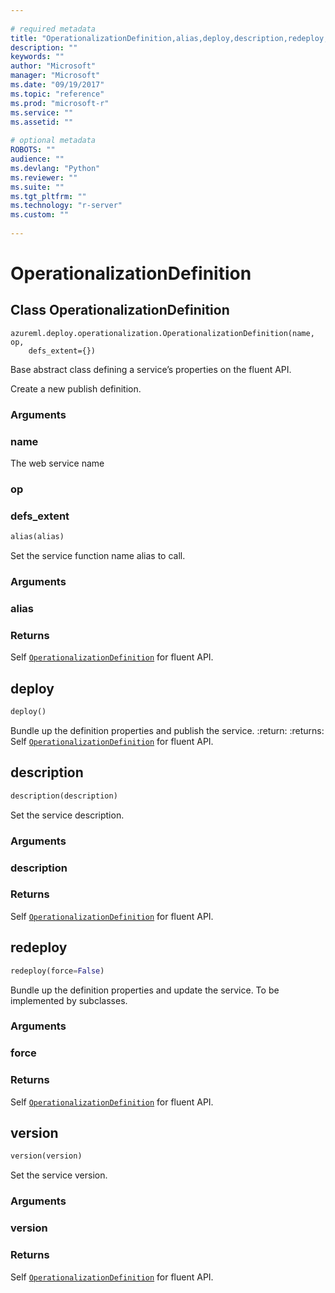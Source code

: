 ```yaml
--- 
 
# required metadata 
title: "OperationalizationDefinition,alias,deploy,description,redeploy,version: from azureml-model-management-sdk – Machine Learning Server | Microsoft Docs" 
description: "" 
keywords: "" 
author: "Microsoft" 
manager: "Microsoft" 
ms.date: "09/19/2017" 
ms.topic: "reference" 
ms.prod: "microsoft-r" 
ms.service: "" 
ms.assetid: "" 
 
# optional metadata 
ROBOTS: "" 
audience: "" 
ms.devlang: "Python" 
ms.reviewer: "" 
ms.suite: "" 
ms.tgt_pltfrm: "" 
ms.technology: "r-server" 
ms.custom: "" 
 
---
```


# OperationalizationDefinition


## Class OperationalizationDefinition



```
azureml.deploy.operationalization.OperationalizationDefinition(name, op,
    defs_extent={})
```




Base abstract class defining a service’s properties on the fluent API.

Create a new publish definition.


### Arguments


### name

The web service name


### op


### defs_extent



```python
alias(alias)
```




Set the service function name alias to call.


### Arguments


### alias


### Returns

Self [`OperationalizationDefinition`](operationalization-definition.md#operationalizationdefinition) for fluent API.



## deploy

```python
deploy()
```




Bundle up the definition properties and publish the service.
:return:
:returns: Self [`OperationalizationDefinition`](operationalization-definition.md#operationalizationdefinition) for fluent API.



## description

```python
description(description)
```




Set the service description.


### Arguments


### description


### Returns

Self [`OperationalizationDefinition`](operationalization-definition.md#operationalizationdefinition) for fluent API.



## redeploy

```python
redeploy(force=False)
```




Bundle up the definition properties and update the service.
To be implemented by subclasses.


### Arguments


### force


### Returns

Self [`OperationalizationDefinition`](operationalization-definition.md#operationalizationdefinition) for fluent API.



## version

```python
version(version)
```




Set the service version.


### Arguments


### version


### Returns

Self [`OperationalizationDefinition`](operationalization-definition.md#operationalizationdefinition) for fluent API.
